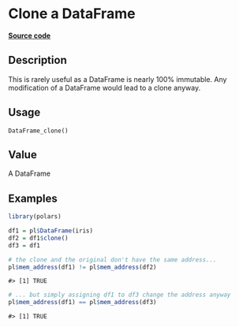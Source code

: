 
# Clone a DataFrame

[**Source code**](https://github.com/pola-rs/r-polars/tree/3908b5beab9ec917b825bad8f9a820caad37cb4a/R/dataframe__frame.R#L527)

## Description

This is rarely useful as a DataFrame is nearly 100% immutable. Any
modification of a DataFrame would lead to a clone anyway.

## Usage

<pre><code class='language-R'>DataFrame_clone()
</code></pre>

## Value

A DataFrame

## Examples

``` r
library(polars)

df1 = pl$DataFrame(iris)
df2 = df1$clone()
df3 = df1

# the clone and the original don't have the same address...
pl$mem_address(df1) != pl$mem_address(df2)
```

    #> [1] TRUE

``` r
# ... but simply assigning df1 to df3 change the address anyway
pl$mem_address(df1) == pl$mem_address(df3)
```

    #> [1] TRUE

